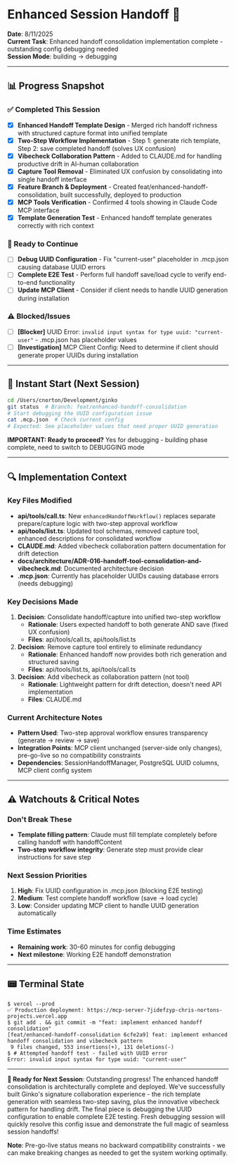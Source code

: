 # Enhanced Session Handoff 🚀

**Date**: 8/11/2025  
**Current Task**: Enhanced handoff consolidation implementation complete - outstanding config debugging needed  
**Session Mode**: building → debugging

---

## 📊 Progress Snapshot

### ✅ Completed This Session
- [x] **Enhanced Handoff Template Design** - Merged rich handoff richness with structured capture format into unified template
- [x] **Two-Step Workflow Implementation** - Step 1: generate rich template, Step 2: save completed handoff (solves UX confusion)
- [x] **Vibecheck Collaboration Pattern** - Added to CLAUDE.md for handling productive drift in AI-human collaboration
- [x] **Capture Tool Removal** - Eliminated UX confusion by consolidating into single handoff interface
- [x] **Feature Branch & Deployment** - Created feat/enhanced-handoff-consolidation, built successfully, deployed to production
- [x] **MCP Tools Verification** - Confirmed 4 tools showing in Claude Code MCP interface
- [x] **Template Generation Test** - Enhanced handoff template generates correctly with rich context

### 🎯 Ready to Continue  
- [ ] **Debug UUID Configuration** - Fix "current-user" placeholder in .mcp.json causing database UUID errors
- [ ] **Complete E2E Test** - Perform full handoff save/load cycle to verify end-to-end functionality
- [ ] **Update MCP Client** - Consider if client needs to handle UUID generation during installation

### ⚠️ Blocked/Issues
- [ ] **[Blocker]** UUID Error: `invalid input syntax for type uuid: "current-user"` - .mcp.json has placeholder values
- [ ] **[Investigation]** MCP Client Config: Need to determine if client should generate proper UUIDs during installation

---

## 🎯 Instant Start (Next Session)
```bash
cd /Users/cnorton/Development/ginko
git status  # Branch: feat/enhanced-handoff-consolidation
# Start debugging the UUID configuration issue
cat .mcp.json  # Check current config
# Expected: See placeholder values that need proper UUID generation
```

**IMPORTANT: Ready to proceed?** Yes for debugging - building phase complete, need to switch to DEBUGGING mode

---

## 🔍 Implementation Context

### Key Files Modified
- **api/tools/call.ts**: New `enhancedHandoffWorkflow()` replaces separate prepare/capture logic with two-step approval workflow
- **api/tools/list.ts**: Updated tool schemas, removed capture tool, enhanced descriptions for consolidated workflow
- **CLAUDE.md**: Added vibecheck collaboration pattern documentation for drift detection
- **docs/architecture/ADR-016-handoff-tool-consolidation-and-vibecheck.md**: Documented architecture decision
- **.mcp.json**: Currently has placeholder UUIDs causing database errors (needs debugging)

### Key Decisions Made  
1. **Decision**: Consolidate handoff/capture into unified two-step workflow
   - **Rationale**: Users expected handoff to both generate AND save (fixed UX confusion)
   - **Files**: api/tools/call.ts, api/tools/list.ts
2. **Decision**: Remove capture tool entirely to eliminate redundancy
   - **Rationale**: Enhanced handoff now provides both rich generation and structured saving
   - **Files**: api/tools/list.ts, api/tools/call.ts
3. **Decision**: Add vibecheck as collaboration pattern (not tool)
   - **Rationale**: Lightweight pattern for drift detection, doesn't need API implementation
   - **Files**: CLAUDE.md

### Current Architecture Notes
- **Pattern Used**: Two-step approval workflow ensures transparency (generate → review → save)
- **Integration Points**: MCP client unchanged (server-side only changes), pre-go-live so no compatibility constraints
- **Dependencies**: SessionHandoffManager, PostgreSQL UUID columns, MCP client config system

---

## ⚠️ Watchouts & Critical Notes

### Don't Break These
- **Template filling pattern**: Claude must fill template completely before calling handoff with handoffContent
- **Two-step workflow integrity**: Generate step must provide clear instructions for save step

### Next Session Priorities
1. **High**: Fix UUID configuration in .mcp.json (blocking E2E testing)
2. **Medium**: Test complete handoff workflow (save → load cycle)  
3. **Low**: Consider updating MCP client to handle UUID generation automatically

### Time Estimates
- **Remaining work**: 30-60 minutes for config debugging
- **Next milestone**: Working E2E handoff demonstration

---

## 📟 Terminal State
```
$ vercel --prod
✅ Production deployment: https://mcp-server-7jidefzyp-chris-nortons-projects.vercel.app
$ git add . && git commit -m "feat: implement enhanced handoff consolidation"
[feat/enhanced-handoff-consolidation 6cfe2a9] feat: implement enhanced handoff consolidation and vibecheck pattern
 9 files changed, 553 insertions(+), 131 deletions(-)
$ # Attempted handoff test - failed with UUID error
Error: invalid input syntax for type uuid: "current-user"
```

---

**🚀 Ready for Next Session**: Outstanding progress! The enhanced handoff consolidation is architecturally complete and deployed. We've successfully built Ginko's signature collaboration experience - the rich template generation with seamless two-step saving, plus the innovative vibecheck pattern for handling drift. The final piece is debugging the UUID configuration to enable complete E2E testing. Fresh debugging session will quickly resolve this config issue and demonstrate the full magic of seamless session handoffs!

**Note**: Pre-go-live status means no backward compatibility constraints - we can make breaking changes as needed to get the system working optimally.